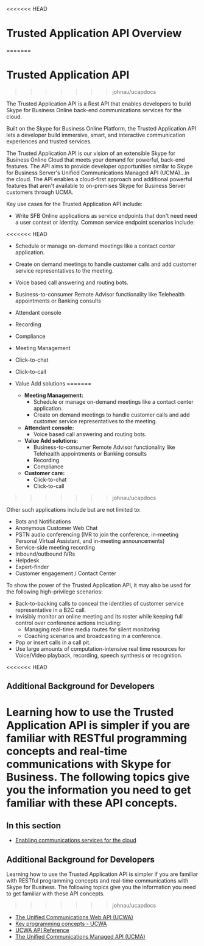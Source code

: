 <<<<<<< HEAD

# Trusted Application API Overview
=======
# Trusted Application API
>>>>>>> johnau/ucapdocs

The Trusted Application API is a Rest API that enables developers to build Skype for Business Online back-end communications services for the cloud.

Built on the Skype for Business Online Platform, the Trusted Application API lets a developer build immersive, smart, and interactive communication experiences and trusted services.

The Trusted Application API is our vision of an extensible Skype for Business Online Cloud that meets your demand for powerful, back-end features.  The API aims to provide developer opportunities similar to Skype for Business Server's Unified Communications Managed API (UCMA)...in the cloud. The API enables a cloud-first approach and additional powerful features that aren't available to on-premises Skype for Business Server customers through UCMA.

Key use cases for the Trusted Application API include: 

- Write SFB Online applications as service endpoints that don't need need a user context or identity. Common service endpoint scenarios include: 

<<<<<<< HEAD
  - Schedule or manage on-demand meetings like a contact center application.
  - Create on demand meetings to handle customer calls and add customer service representatives to the meeting.
  - Voice based call answering and routing bots.
  - Business-to-consumer Remote Advisor functionality like Telehealth appointments or Banking consults
  
- Attendant console
- Recording
- Compliance
- Meeting Management
- Click-to-chat
- Click-to-call
- Value Add solutions
=======
  - **Meeting Management:** 
     - Schedule or manage on-demand meetings like a contact center application.
     - Create on demand meetings to handle customer calls and add customer service representatives to the meeting.
  - **Attendant console:** 
     - Voice based call answering and routing bots.
  - **Value Add solutions:**
     - Business-to-consumer Remote Advisor functionality like Telehealth appointments or Banking consults
     - Recording
     - Compliance
  - **Customer care:**
     - Click-to-chat
     - Click-to-call
>>>>>>> johnau/ucapdocs

Other such applications include but are not limited to:
 
- Bots and Notifications
- Anonymous Customer Web Chat
- PSTN audio conferencing (IVR to join the conference, in-meeting Personal Virtual Assistant, and in-meeting announcements)
- Service-side meeting recording 
- Inbound/outbound IVRs
- Helpdesk
- Expert-finder
- Customer engagement / Contact Center

To show the power of the Trusted Application API, it may also be used for the following high-privilege scenarios:
 
- Back-to-backing calls to conceal the identities of customer service representative in a B2C call.
- Invisibly monitor an online meeting and its roster while keeping full control over conference actions including:
  - Managing real-time media routes for silent monitoring
  - Coaching scenarios and broadcasting in a conference.
- Pop or insert calls in a call pit.
- Use large amounts of computation-intensive real time resources for Voice/Video playback, recording, speech synthesis or recognition.

<<<<<<< HEAD
## Additional Background for Developers

Learning how to use the Trusted Application API is simpler if you are familiar with RESTful programming concepts and real-time communications with Skype for Business.  The following topics give you the information you need to get familiar with these API concepts. 
=======
## In this section

- [Enabling communications services for the cloud](./Trusted_Application_API_GeneralReference.md)

## Additional Background for Developers

Learning how to use the Trusted Application API is simpler if you are familiar with RESTful programming concepts and real-time communications with Skype for Business.  The following topics give you the information you need to get familiar with these API concepts.
>>>>>>> johnau/ucapdocs

- [The Unified Communications Web API (UCWA)](https://ucwa.skype.com)
- [Key programming concepts - UCWA](https://ucwa.skype.com/documentation/key-programming-concepts)
- [UCWA API Reference](https://msdn.microsoft.com/en-us/skype/ucwa/ucwa2_0apireference)
- [The Unified Communications Managed API (UCMA)](https://msdn.microsoft.com/en-us/library/office/dn454984.aspx)
